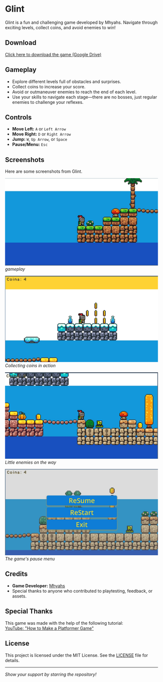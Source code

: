 # Glint

Glint is a fun and challenging game developed by Mhyahs. Navigate through exciting levels, collect coins, and avoid enemies to win!

## Download

[Click here to download the game (Google Drive)](https://drive.google.com/file/d/1nm6_7VpVNTWSbCE5_4-gpdvP2MJcAlYX/view?usp=sharing)

## Gameplay

- Explore different levels full of obstacles and surprises.
- Collect coins to increase your score.
- Avoid or outmaneuver enemies to reach the end of each level.
- Use your skills to navigate each stage—there are no bosses, just regular enemies to challenge your reflexes.

## Controls

- **Move Left:** `A` or `Left Arrow`  
- **Move Right:** `D` or `Right Arrow`  
- **Jump:** `W`, `Up Arrow`, or `Space`  
- **Pause/Menu:** `Esc`  

## Screenshots

Here are some screenshots from Glint.

![Gameplay](assets/screenshots/game_play.jpg)  
*gameplay*

![Collecting Coins](assets/screenshots/collecting_coins.jpg)  
*Collecting coins in action*

![Enemies](assets/screenshots/enemy.jpg)  
*Little enemies on the way*

![Pause Menu](assets/screenshots/pause_menu.jpg)  
*The game's pause menu*

## Credits

- **Game Developer:** [Mhyahs](https://github.com/Mhyahs)
- Special thanks to anyone who contributed to playtesting, feedback, or assets.

## Special Thanks

This game was made with the help of the following tutorial:  
[YouTube: "How to Make a Platformer Game"](https://youtu.be/LOhfqjmasi0?si=SZMFbYXbCzve5R71)

## License

This project is licensed under the MIT License. See the [LICENSE](LICENSE) file for details.

---

*Show your support by starring the repository!*
